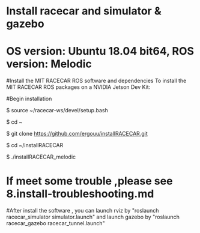 #  Install racecar and simulator & gazebo
# OS version: Ubuntu 18.04 bit64, ROS version: Melodic

#Install the MIT RACECAR ROS software and dependencies To install the MIT RACECAR ROS packages on a NVIDIA Jetson Dev Kit:

#Begin installation

$ source ~/racecar-ws/devel/setup.bash

$ cd ~

$ git clone https://github.com/ergouu/installRACECAR.git

$ cd ~/installRACECAR

$ ./installRACECAR_melodic


# If meet some trouble ,please see 8.install-troubleshooting.md

#After install the software , you can launch rviz by "roslaunch racecar_simulator simulator.launch" and launch gazebo by "roslaunch racecar_gazebo racecar_tunnel.launch"
